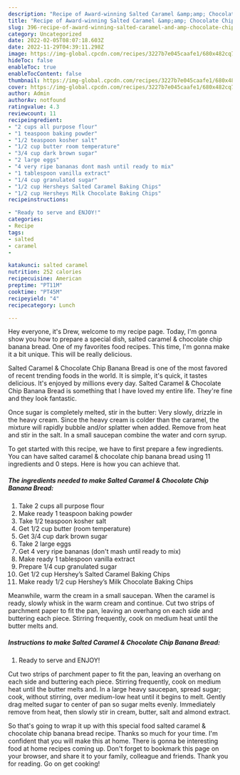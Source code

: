 ```yaml
---
description: "Recipe of Award-winning Salted Caramel &amp;amp; Chocolate Chip Banana Bread"
title: "Recipe of Award-winning Salted Caramel &amp;amp; Chocolate Chip Banana Bread"
slug: 396-recipe-of-award-winning-salted-caramel-and-amp-chocolate-chip-banana-bread
category: Uncategorized
date: 2022-02-05T08:07:18.603Z
date: 2022-11-29T04:39:11.298Z
image: https://img-global.cpcdn.com/recipes/3227b7e045caafe1/680x482cq70/salted-caramel-chocolate-chip-banana-bread-recipe-main-photo.jpg
hideToc: false
enableToc: true
enableTocContent: false
thumbnail: https://img-global.cpcdn.com/recipes/3227b7e045caafe1/680x482cq70/salted-caramel-chocolate-chip-banana-bread-recipe-main-photo.jpg
cover: https://img-global.cpcdn.com/recipes/3227b7e045caafe1/680x482cq70/salted-caramel-chocolate-chip-banana-bread-recipe-main-photo.jpg
author: Admin
authorAv: notfound
ratingvalue: 4.3
reviewcount: 11
recipeingredient:
- "2 cups all purpose flour"
- "1 teaspoon baking powder"
- "1/2 teaspoon kosher salt"
- "1/2 cup butter room temperature"
- "3/4 cup dark brown sugar"
- "2 large eggs"
- "4 very ripe bananas dont mash until ready to mix"
- "1 tablespoon vanilla extract"
- "1/4 cup granulated sugar"
- "1/2 cup Hersheys Salted Caramel Baking Chips"
- "1/2 cup Hersheys Milk Chocolate Baking Chips"
recipeinstructions:

- "Ready to serve and ENJOY!"
categories:
- Recipe
tags:
- salted
- caramel
- 

katakunci: salted caramel  
nutrition: 252 calories
recipecuisine: American
preptime: "PT11M"
cooktime: "PT45M"
recipeyield: "4"
recipecategory: Lunch

---
```



Hey everyone, it's Drew, welcome to my recipe page. Today, I'm gonna show you how to prepare a special dish, salted caramel &amp; chocolate chip banana bread. One of my favorites food recipes. This time, I'm gonna make it a bit unique. This will be really delicious.

Salted Caramel &amp; Chocolate Chip Banana Bread is one of the most favored of recent trending foods in the world. It is simple, it's quick, it tastes delicious. It's enjoyed by millions every day. Salted Caramel &amp; Chocolate Chip Banana Bread is something that I have loved my entire life. They're fine and they look fantastic.

Once sugar is completely melted, stir in the butter: Very slowly, drizzle in the heavy cream. Since the heavy cream is colder than the caramel, the mixture will rapidly bubble and/or splatter when added. Remove from heat and stir in the salt. In a small saucepan combine the water and corn syrup.


To get started with this recipe, we have to first prepare a few ingredients. You can have salted caramel &amp; chocolate chip banana bread using 11 ingredients and 0 steps. Here is how you can achieve that.

<!--inarticleads1-->

##### The ingredients needed to make Salted Caramel &amp; Chocolate Chip Banana Bread:

1. Take 2 cups all purpose flour
1. Make ready 1 teaspoon baking powder
1. Take 1/2 teaspoon kosher salt
1. Get 1/2 cup butter (room temperature)
1. Get 3/4 cup dark brown sugar
1. Take 2 large eggs
1. Get 4 very ripe bananas (don&#39;t mash until ready to mix)
1. Make ready 1 tablespoon vanilla extract
1. Prepare 1/4 cup granulated sugar
1. Get 1/2 cup Hershey’s Salted Caramel Baking Chips
1. Make ready 1/2 cup Hershey’s Milk Chocolate Baking Chips


Meanwhile, warm the cream in a small saucepan. When the caramel is ready, slowly whisk in the warm cream and continue. Cut two strips of parchment paper to fit the pan, leaving an overhang on each side and buttering each piece. Stirring frequently, cook on medium heat until the butter melts and. 

<!--inarticleads2-->

##### Instructions to make Salted Caramel &amp; Chocolate Chip Banana Bread:


1. Ready to serve and ENJOY!

Cut two strips of parchment paper to fit the pan, leaving an overhang on each side and buttering each piece. Stirring frequently, cook on medium heat until the butter melts and. In a large heavy saucepan, spread sugar; cook, without stirring, over medium-low heat until it begins to melt. Gently drag melted sugar to center of pan so sugar melts evenly. Immediately remove from heat, then slowly stir in cream, butter, salt and almond extract. 

So that's going to wrap it up with this special food salted caramel &amp; chocolate chip banana bread recipe. Thanks so much for your time. I'm confident that you will make this at home. There is gonna be interesting food at home recipes coming up. Don't forget to bookmark this page on your browser, and share it to your family, colleague and friends. Thank you for reading. Go on get cooking!

